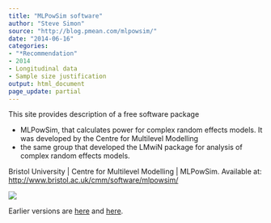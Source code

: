 ```yaml
---
title: "MLPowSim software"
author: "Steve Simon"
source: "http://blog.pmean.com/mlpowsim/"
date: "2014-06-16"
categories:
- "*Recommendation"
- 2014
- Longitudinal data
- Sample size justification
output: html_document
page_update: partial
---
```


This site provides description of a free software package
- MLPowSim,
that calculates power for complex random effects models. It was
developed by the Centre for Multilevel Modelling
- the same group that
developed the LMwiN package for analysis of complex random effects
models.

<!---More--->

Bristol University | Centre for Multilevel Modelling | MLPowSim.
Available at: <http://www.bristol.ac.uk/cmm/software/mlpowsim/>

![](http://www.pmean.com/new-images/14/mlpowsim01.png)

 
Earlier versions are [here][sim1] and [here][sim2].
 
[sim1]: http://blog.pmean.com/mlpowsim/
[sim2]: http://new.pmean.com/mlpowsim/
 

